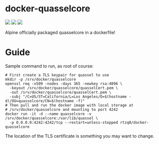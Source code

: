 # docker-quasselcore
 [![](https://images.microbadger.com/badges/image/rtzq0/docker-quasselcore.svg)](https://microbadger.com/images/rtzq0/docker-quasselcore "Get your own image badge on microbadger.com")
 [![](https://images.microbadger.com/badges/version/rtzq0/docker-quasselcore.svg)](https://microbadger.com/images/rtzq0/docker-quasselcore "Get your own version badge on microbadger.com")
 [![](https://images.microbadger.com/badges/commit/rtzq0/docker-quasselcore.svg)](https://microbadger.com/images/rtzq0/docker-quasselcore "Get your own commit badge on microbadger.com") 

Alpine officially packaged quasselcore in a dockerfile!

# Guide

Sample command to run, as root of course:

```
# First create a TLS keypair for quassel to use
mkdir -p /srv/docker/quasselcore
openssl req -x509 -nodes -days 365 -newkey rsa:4096 \
  -keyout /srv/docker/quasselcore/quasselCert.pem \
  -out /srv/docker/quasselcore/quasselCert.pem \
  -subj "/C=US/ST=California/L=Los Angeles/O=$(hostname -d)/OU=quasselcore/CN=$(hostname -f)"
# Then pull and run the docker image with local storage at
# /srv/docker/quasselcore and mounting to port 4242
docker run -it -d --name quasselcore -v /srv/docker/quasselcore:/var/lib/quassel \
  -p 0.0.0.0:4242:4242/tcp --restart=unless-stopped rtzq0/docker-quasselcore
```

The location of the TLS certificate is something you may want to change.
